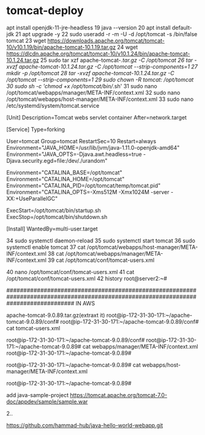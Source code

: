 # tomcat-deploy

 apt install openjdk-11-jre-headless
   19  java --version
   20  apt install default-jdk
   21  apt upgrade -y
   22  sudo useradd -r -m -U -d /opt/tomcat -s /bin/false tomcat
   23  wget https://downloads.apache.org/tomcat/tomcat-10/v10.1.19/bin/apache-tomcat-10.1.19.tar.gz
   24  wget https://dlcdn.apache.org/tomcat/tomcat-10/v10.1.24/bin/apache-tomcat-10.1.24.tar.gz
   25  sudo tar xzf apache-tomcat-*.tar.gz -C /opt/tomcat
   26  tar -xvzf apache-tomcat-10.1.24.tar.gz -C /opt/tomcat --strip-components=1
   27  mkdir -p /opt/tomcat
   28  tar -xvzf apache-tomcat-10.1.24.tar.gz -C /opt/tomcat --strip-components=1
   29  sudo chown -R tomcat: /opt/tomcat
   30  sudo sh -c 'chmod +x /opt/tomcat/bin/*.sh'
   31  sudo nano /opt/tomcat/webapps/manager/META-INF/context.xml
   32  sudo nano /opt/tomcat/webapps/host-manager/META-INF/context.xml
   33  sudo nano /etc/systemd/system/tomcat.service

[Unit]
Description=Tomcat webs servlet container
After=network.target

[Service]
Type=forking

User=tomcat
Group=tomcat
RestartSec=10
Restart=always
Environment="JAVA_HOME=/usr/lib/jvm/java-1.11.0-openjdk-amd64"
Environment="JAVA_OPTS=-Djava.awt.headless=true -Djava.security.egd=file:/dev/./urandom"

Environment="CATALINA_BASE=/opt/tomcat"
Environment="CATALINA_HOME=/opt/tomcat"
Environment="CATALINA_PID=/opt/tomcat/temp/tomcat.pid"
Environment="CATALINA_OPTS=-Xms512M -Xmx1024M -server -XX:+UseParallelGC"

ExecStart=/opt/tomcat/bin/startup.sh
ExecStop=/opt/tomcat/bin/shutdown.sh

[Install]
WantedBy=multi-user.target
   
   34  sudo systemctl daemon-reload
   35  sudo systemctl start tomcat
   36  sudo systemctl enable tomcat
   37  cat /opt/tomcat/webapps/host-manager/META-INF/context.xml
   38  cat /opt/tomcat/webapps/manager/META-INF/context.xml
   39  cat /opt/tomcat/conf/tomcat-users.xml
  <role rolename="admin"/>
<role rolename="admin-gui"/>
<role rolename="manager"/>
<role rolename="manager-gui"/>

<user username="abishek" password="123" roles="admin,admin-gui,manager,manager-gui"/>


   
   40  nano /opt/tomcat/conf/tomcat-users.xml
   41  cat  /opt/tomcat/conf/tomcat-users.xml
   42  history
root@server2:~#


####################################################################################################################################
IN AWS

apache-tomcat-9.0.89.tar.gz(extraxt it)
root@ip-172-31-30-171:~/apache-tomcat-9.0.89/conf#
root@ip-172-31-30-171:~/apache-tomcat-9.0.89/conf# cat tomcat-users.xml
<?xml version="1.0" encoding="UTF-8"?>
<!--
  Licensed to the Apache Software Foundation (ASF) under one or more
  contributor license agreements.  See the NOTICE file distributed with
  this work for additional information regarding copyright ownership.
  The ASF licenses this file to You under the Apache License, Version 2.0
  (the "License"); you may not use this file except in compliance with
  the License.  You may obtain a copy of the License at

      http://www.apache.org/licenses/LICENSE-2.0

  Unless required by applicable law or agreed to in writing, software
  distributed under the License is distributed on an "AS IS" BASIS,
  WITHOUT WARRANTIES OR CONDITIONS OF ANY KIND, either express or implied.
  See the License for the specific language governing permissions and
  limitations under the License.
-->
<tomcat-users xmlns="http://tomcat.apache.org/xml"
              xmlns:xsi="http://www.w3.org/2001/XMLSchema-instance"
              xsi:schemaLocation="http://tomcat.apache.org/xml tomcat-users.xsd"
              version="1.0">
<!--
  By default, no user is included in the "manager-gui" role required
  to operate the "/manager/html" web application.  If you wish to use this app,
  you must define such a user - the username and password are arbitrary.

  Built-in Tomcat manager roles:
    - manager-gui    - allows access to the HTML GUI and the status pages
    - manager-script - allows access to the HTTP API and the status pages
    - manager-jmx    - allows access to the JMX proxy and the status pages
    - manager-status - allows access to the status pages only

  The users below are wrapped in a comment and are therefore ignored. If you
  wish to configure one or more of these users for use with the manager web
  application, do not forget to remove the <!.. ..> that surrounds them. You
  will also need to set the passwords to something appropriate.
-->
<!--
  <user username="admin" password="<must-be-changed>" roles="manager-gui"/>
  <user username="robot" password="<must-be-changed>" roles="manager-script"/>
-->
<!--
  The sample user and role entries below are intended for use with the
  examples web application. They are wrapped in a comment and thus are ignored
  when reading this file. If you wish to configure these users for use with the
  examples web application, do not forget to remove the <!.. ..> that surrounds
  them. You will also need to set the passwords to something appropriate.
-->
<!--
  <role rolename="tomcat"/>
  <role rolename="role1"/>
  <user username="tomcat" password="<must-be-changed>" roles="tomcat"/>
  <user username="both" password="<must-be-changed>" roles="tomcat,role1"/>
  <user username="role1" password="<must-be-changed>" roles="role1"/>
-->
  <role rolename="admin"/>
<role rolename="admin-gui"/>
<role rolename="manager"/>
<role rolename="manager-gui"/>

<user username="abishek" password="123" roles="admin,admin-gui,manager,manager-gui"/>
</tomcat-users>
root@ip-172-31-30-171:~/apache-tomcat-9.0.89/conf#
root@ip-172-31-30-171:~/apache-tomcat-9.0.89# cat webapps/manager/META-INF/context.xml
<?xml version="1.0" encoding="UTF-8"?>
<!--
  Licensed to the Apache Software Foundation (ASF) under one or more
  contributor license agreements.  See the NOTICE file distributed with
  this work for additional information regarding copyright ownership.
  The ASF licenses this file to You under the Apache License, Version 2.0
  (the "License"); you may not use this file except in compliance with
  the License.  You may obtain a copy of the License at

      http://www.apache.org/licenses/LICENSE-2.0

  Unless required by applicable law or agreed to in writing, software
  distributed under the License is distributed on an "AS IS" BASIS,
  WITHOUT WARRANTIES OR CONDITIONS OF ANY KIND, either express or implied.
  See the License for the specific language governing permissions and
  limitations under the License.
-->
<Context antiResourceLocking="false" privileged="true" >
  <CookieProcessor className="org.apache.tomcat.util.http.Rfc6265CookieProcessor"
                   sameSiteCookies="strict" />
<!--  <Valve className="org.apache.catalina.valves.RemoteAddrValve"
         allow="127\.\d+\.\d+\.\d+|::1|0:0:0:0:0:0:0:1" /> -->
  <Manager sessionAttributeValueClassNameFilter="java\.lang\.(?:Boolean|Integer|Long|Number|String)|org\.apache\.catalina\.filters\.CsrfPreventionFilter\$LruCache(?:\$1)?|java\.util\.(?:Linked)?HashMap"/>
</Context>
root@ip-172-31-30-171:~/apache-tomcat-9.0.89#

root@ip-172-31-30-171:~/apache-tomcat-9.0.89# cat webapps/host-manager/META-INF/context.xml
<?xml version="1.0" encoding="UTF-8"?>
<!--
  Licensed to the Apache Software Foundation (ASF) under one or more
  contributor license agreements.  See the NOTICE file distributed with
  this work for additional information regarding copyright ownership.
  The ASF licenses this file to You under the Apache License, Version 2.0
  (the "License"); you may not use this file except in compliance with
  the License.  You may obtain a copy of the License at

      http://www.apache.org/licenses/LICENSE-2.0

  Unless required by applicable law or agreed to in writing, software
  distributed under the License is distributed on an "AS IS" BASIS,
  WITHOUT WARRANTIES OR CONDITIONS OF ANY KIND, either express or implied.
  See the License for the specific language governing permissions and
  limitations under the License.
-->
<Context antiResourceLocking="false" privileged="true" >
  <CookieProcessor className="org.apache.tomcat.util.http.Rfc6265CookieProcessor"
                   sameSiteCookies="strict" />
<!--  <Valve className="org.apache.catalina.valves.RemoteAddrValve"
         allow="127\.\d+\.\d+\.\d+|::1|0:0:0:0:0:0:0:1" /> -->
  <Manager sessionAttributeValueClassNameFilter="java\.lang\.(?:Boolean|Integer|Long|Number|String)|org\.apache\.catalina\.filters\.CsrfPreventionFilter\$LruCache(?:\$1)?|java\.util\.(?:Linked)?HashMap"/>
</Context>
root@ip-172-31-30-171:~/apache-tomcat-9.0.89#



add java-sample-project
https://tomcat.apache.org/tomcat-7.0-doc/appdev/sample/sample.war

2..

https://github.com/hammad-hub/java-hello-world-webapp.git
